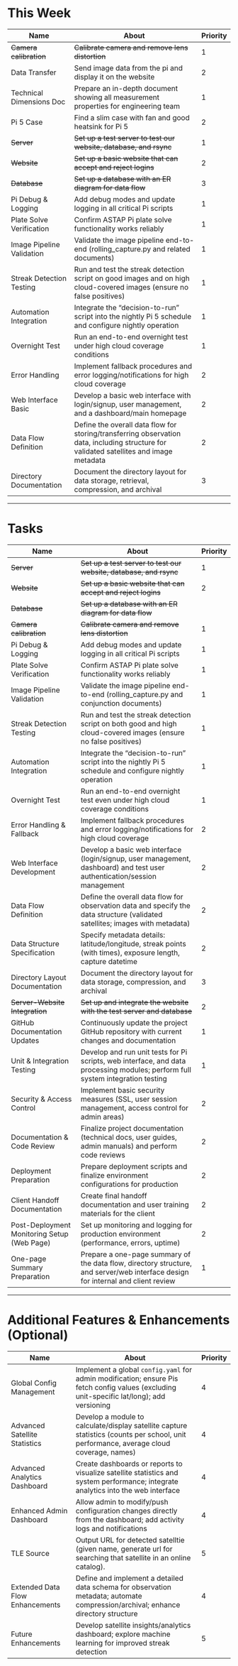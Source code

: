 # This Week

| Name                        | About                                                                                                                                         | Priority |
| --------------------------- | --------------------------------------------------------------------------------------------------------------------------------------------- | -------- |
| ~~Camera calibration~~          | ~~Calibrate camera and remove lens distortion~~                                                                                  | 1        |
| Data Transfer               | Send image data from the pi and display it on the website                                                                                     | 2        |
| Technical Dimensions Doc    | Prepare an in-depth document showing all measurement properties for engineering team                                                          | 1        |
| Pi 5 Case                   | Find a slim case with fan and good heatsink for Pi 5                                                                                          | 2        |
| ~~Server~~                  | ~~Set up a test server to test our website, database, and rsync~~                                                                             | 1        |
| ~~Website~~                 | ~~Set up a basic website that can accept and reject logins~~                                                                                  | 2        |
| ~~Database~~                | ~~Set up a database with an ER diagram for data flow~~                                                                                        | 3        |
| Pi Debug & Logging          | Add debug modes and update logging in all critical Pi scripts                                                                                 | 1        |
| Plate Solve Verification    | Confirm ASTAP Pi plate solve functionality works reliably                                                                                     | 1        |
| Image Pipeline Validation   | Validate the image pipeline end-to-end (rolling_capture.py and related documents)                                                             | 1        |
| Streak Detection Testing    | Run and test the streak detection script on good images and on high cloud-covered images (ensure no false positives)                          | 1        |
| Automation Integration      | Integrate the “decision-to-run” script into the nightly Pi 5 schedule and configure nightly operation                                         | 1        |
| Overnight Test              | Run an end-to-end overnight test under high cloud coverage conditions                                                                         | 1        |
| Error Handling              | Implement fallback procedures and error logging/notifications for high cloud coverage                                                         | 2        |
| Web Interface Basic         | Develop a basic web interface with login/signup, user management, and a dashboard/main homepage                                               | 2        |
| Data Flow Definition        | Define the overall data flow for storing/transferring observation data, including structure for validated satellites and image metadata       | 2        |
| Directory Documentation     | Document the directory layout for data storage, retrieval, compression, and archival                                                          | 3        |

---

# Tasks

| Name                        | About                                                                                                                                         | Priority |
| --------------------------- | --------------------------------------------------------------------------------------------------------------------------------------------- | -------- |
| ~~Server~~                  | ~~Set up a test server to test our website, database, and rsync~~                                                                                 | 1        |
| ~~Website~~                 | ~~Set up a basic website that can accept and reject logins~~                                                                                      | 2        |
| ~~Database~~                | ~~Set up a database with an ER diagram for data flow~~   |         | 3        |
| ~~Camera calibration~~          | ~~Calibrate camera and remove lens distortion~~                                                                                      |1        |                                                                                    
| Pi Debug & Logging          | Add debug modes and update logging in all critical Pi scripts                                                                                 | 1        |
| Plate Solve Verification    | Confirm ASTAP Pi plate solve functionality works reliably                                                                                   | 1        |
| Image Pipeline Validation   | Validate the image pipeline end-to-end (rolling_capture.py and conjunction documents)                                                         | 1        |
| Streak Detection Testing    | Run and test the streak detection script on both good and high cloud-covered images (ensure no false positives)                                 | 1        |
| Automation Integration      | Integrate the “decision-to-run” script into the nightly Pi 5 schedule and configure nightly operation                                          | 1        |
| Overnight Test              | Run an end-to-end overnight test even under high cloud coverage conditions                                                                   | 1        |
| Error Handling & Fallback   | Implement fallback procedures and error logging/notifications for high cloud coverage                                                         | 2        |
| Web Interface Development   | Develop a basic web interface (login/signup, user management, dashboard) and test user authentication/session management                         | 2        |
| Data Flow Definition        | Define the overall data flow for observation data and specify the data structure (validated satellites; images with metadata)                   | 2        |
| Data Structure Specification| Specify metadata details: latitude/longitude, streak points (with times), exposure length, capture datetime                                      | 2        |
| Directory Layout Documentation | Document the directory layout for data storage, compression, and archival                                                                   | 3        |
| ~~Server-Website Integration~~  | ~~Set up and integrate the website with the test server and database~~                                                                            | 2        |
| GitHub Documentation Updates| Continuously update the project GitHub repository with current changes and documentation                                                       | 1        |
| Unit & Integration Testing       | Develop and run unit tests for Pi scripts, web interface, and data processing modules; perform full system integration testing                                             | 1        |
| Security & Access Control        | Implement basic security measures (SSL, user session management, access control for admin areas)                                                                         | 2        |
| Documentation & Code Review      | Finalize project documentation (technical docs, user guides, admin manuals) and perform code reviews                                                                     | 2        |
| Deployment Preparation           | Prepare deployment scripts and finalize environment configurations for production                                                                                    | 2        |
| Client Handoff Documentation     | Create final handoff documentation and user training materials for the client                                                                                          | 2        |
| Post-Deployment Monitoring Setup (Web Page) | Set up monitoring and logging for production environment (performance, errors, uptime)                                                                                 | 2        |
| One-page Summary Preparation| Prepare a one-page summary of the data flow, directory structure, and server/web interface design for internal and client review                  | 1        |

---

# Additional Features & Enhancements (Optional)

| Name                         | About                                                                                                                                         | Priority |
| ---------------------------- | --------------------------------------------------------------------------------------------------------------------------------------------- | -------- |
| Global Config Management     | Implement a global `config.yaml` for admin modification; ensure Pis fetch config values (excluding unit-specific lat/long); add versioning      | 4        |
| Advanced Satellite Statistics| Develop a module to calculate/display satellite capture statistics (counts per school, unit performance, average cloud coverage, names)       | 4        |
| Advanced Analytics Dashboard      | Create dashboards or reports to visualize satellite statistics and system performance; integrate analytics into the web interface                                          | 4        |
| Enhanced Admin Dashboard     | Allow admin to modify/push configuration changes directly from the dashboard; add activity logs and notifications                                | 4        |
| TLE Source| Output URL for detected satelltie (given name, generate url for searching that satellite in an online catalog).                               | 5        |
| Extended Data Flow Enhancements| Define and implement a detailed data schema for observation metadata; automate compression/archival; enhance directory structure                | 4        |
| Future Enhancements          | Develop satellite insights/analytics dashboard; explore machine learning for improved streak detection                                           | 5        |

